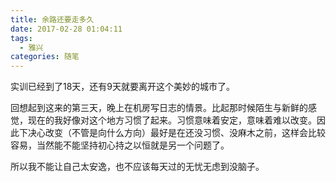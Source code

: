 ```yaml
---
title: 余路还要走多久
date: 2017-02-28 01:04:11
tags: 
  - 雅兴
categories: 随笔
---
```


实训已经到了18天，还有9天就要离开这个美妙的城市了。

<!--more-->

回想起到这来的第三天，晚上在机房写日志的情景。比起那时候陌生与新鲜的感觉，现在的我好像对这个地方习惯了起来。习惯意味着安定，意味着难以改变。因此下决心改变（不管是向什么方向）最好是在还没习惯、没麻木之前，这样会比较容易，当然能不能坚持初心持之以恒就是另一个问题了。

所以我不能让自己太安逸，也不应该每天过的无忧无虑到没脑子。


